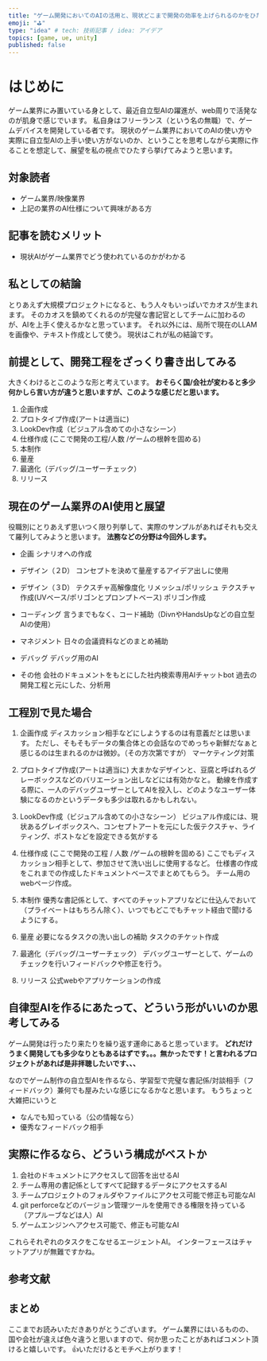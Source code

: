 ```yaml
---
title: "ゲーム開発においてのAIの活用と、現状どこまで開発の効率を上げられるのかをひたすら書いてみる"
emoji: "⛳"
type: "idea" # tech: 技術記事 / idea: アイデア
topics: [game, ue, unity]
published: false
---
```



# はじめに
ゲーム業界にみ置いている身として、最近自立型AIの躍進が、web周りで活発なのが肌身で感じでいます。
私自身はフリーランス（という名の無職）で、ゲームデバイスを開発している者です。
現状のゲーム業界においてのAIの使い方や実際に自立型AIの上手い使い方がないのか、ということを思考しながら実際に作ることを想定して、展望を私の視点でひたすら挙げてみようと思います。

## 対象読者
- ゲーム業界/映像業界
- 上記の業界のAI仕様について興味がある方

## 記事を読むメリット
- 現状AIがゲーム業界でどう使われているのかがわかる

## 私としての結論
とりあえず大規模プロジェクトになると、もう人々もいっぱいでカオスが生まれます。
そのカオスを鎮めてくれるのが完璧な書記官としてチームに加わるのが、AIを上手く使えるかなと思っています。
それ以外には、局所で現在のLLAMを画像や、テキスト作成として使う。
現状はこれが私の結論です。

## 前提として、開発工程をざっくり書き出してみる
大きくわけるとこのような形と考えています。
**おそらく国/会社が変わると多少何かしら言い方が違うと思いますが、このような感じだと思います。**

1. 企画作成
2. プロトタイプ作成(アートは適当に)
3. LookDev作成（ビジュアル含めての小さなシーン）
4. 仕様作成 (ここで開発の工程/人数 /ゲームの根幹を固める)
5. 本制作
6. 量産
7. 最適化（デバッグ/ユーザーチェック）
8. リリース

## 現在のゲーム業界のAI使用と展望
役職別にとりあえず思いつく限り列挙して、実際のサンプルがあればそれも交えて羅列してみようと思います。
**法務などの分野は今回外します。**

- 企画
  シナリオへの作成

- デザイン（２D）
  コンセプトを決めて量産するアイデア出しに使用
  
- デザイン（３D）
  テクスチャ高解像度化
  リメッシュ/ポリッシュ
  テクスチャ作成(UVベース/ポリゴンとプロンプトベース)
  ポリゴン作成
  
- コーディング
  言うまでもなく、コード補助（DivnやHandsUpなどの自立型AIの使用）
  
- マネジメント
  日々の会議資料などのまとめ補助

- デバッグ
  デバッグ用のAI

- その他
  会社のドキュメントをもとにした社内検索専用AIチャットbot
  過去の開発工程と元にした、分析用


## 工程別で見た場合

1. 企画作成
   ディスカッション相手などにしようするのは有意義だとは思います。
   ただし、そもそもデータの集合体との会話なのでめっちゃ新鮮だなぁと感じるのは生まれるのかは微妙。（その方次第ですが）
   マーケティング対策

2. プロトタイプ作成(アートは適当に)
   大まかなデザインと、豆腐と呼ばれるグレーボックスなどのバリエーション出しなどには有効かなと。
   動線を作成する際に、一人のデバッグユーザーとしてAIを投入し、どのようなユーザー体験になるのかというデータも多少は取れるかもしれない。

3. LookDev作成（ビジュアル含めての小さなシーン）
   ビジュアル作成には、現状あるグレイボックスへ、コンセプトアートを元にした仮テクスチャ、ライティング、ポストなどを設定できる気がする

4. 仕様作成 (ここで開発の工程 / 人数 /ゲームの根幹を固める)
   ここでもディスカッション相手として、参加させて洗い出しに使用するなど。
   仕様書の作成をこれまでの作成したドキュメントベースでまとめてもらう。
   チーム用のwebページ作成。

5. 本制作
   優秀な書記係として、すべてのチャットアプリなどに仕込んでおいて（プライベートはもちろん除く）、いつでもどこでもチャット経由で聞けるようにする。

6. 量産
   必要になるタスクの洗い出しの補助
   タスクのチケット作成

7. 最適化（デバッグ/ユーザーチェック）
   デバッグユーザーとして、ゲームのチェックを行いフィードバックや修正を行う。

8. リリース
   公式webやアプリケーションの作成

## 自律型AIを作るにあたって、どういう形がいいのか思考してみる
ゲーム開発は行ったり来たりを繰り返す運命にあると思っています。
**どれだけうまく開発しても多少なりともあるはずです。。。無かったです！と言われるプロジェクトがあれば是非拝聴したいです、、、**

なのでゲーム制作の自立型AIを作るなら、学習型で完璧な書記係/対談相手（フィードバック）兼何でも屋みたいな感じになるかなと思います。
もうちょっと大雑把にいうと

- なんでも知っている（公の情報なら）
- 優秀なフィードバック相手

## 実際に作るなら、どういう構成がベストか

1. 会社のドキュメントにアクセスして回答を出せるAI
2. チーム専用の書記係としてすべて記録するデータにアクセスするAI
3. チームプロジェクトのフォルダやファイルにアクセス可能で修正も可能なAI
4. git perforceなどのバージョン管理ツールを使用できる権限を持っている（アプルーブなどは人）AI
5. ゲームエンジンへアクセス可能で、修正も可能なAI

これらそれぞれのタスクをこなせるエージェントAI。
インターフェースはチャットアプリが無難ですかね。

## 参考文献

## まとめ
ここまでお読みいただきありがとうございます。
ゲーム業界にはいるものの、国や会社が違えば色々違うと思いますので、何か思ったことがあればコメント頂けると嬉しいです。
👍いただけるとモチベ上がります！

